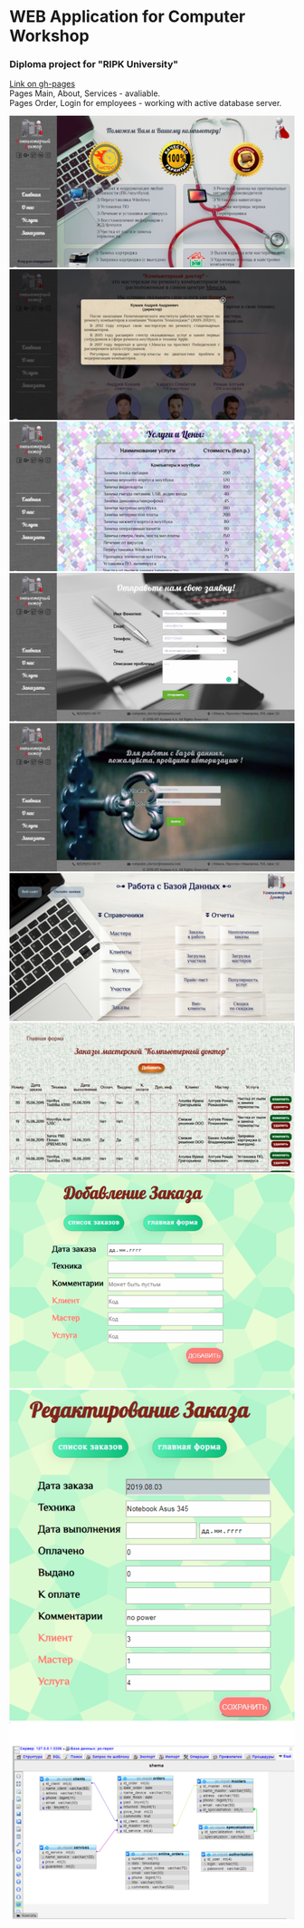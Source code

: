# WEB Application for Computer Workshop

### Diploma project for "RIPK University"

[Link on gh-pages](https://cathzetjo.github.io/PC_app/)  
Pages Main, About, Services - avaliable.  
Pages Order, Login for employees - working with active database server.

![view the picture](https://github.com/cathzetjo/PC_app/blob/master/public/diff/main.PNG)
![view the picture](https://github.com/cathzetjo/PC_app/blob/master/public/diff/about.PNG)
![view the picture](https://github.com/cathzetjo/PC_app/blob/master/public/diff/services.PNG)
![view the picture](https://github.com/cathzetjo/PC_app/blob/master/public/diff/order.PNG)
![view the picture](https://github.com/cathzetjo/PC_app/blob/master/public/diff/auth.PNG)
![view the picture](https://github.com/cathzetjo/PC_app/blob/master/public/diff/database_main.PNG)
![view the picture](https://github.com/cathzetjo/PC_app/blob/master/public/diff/orders_list.PNG)
![view the picture](https://github.com/cathzetjo/PC_app/blob/master/public/diff/order_add.PNG)
![view the picture](https://github.com/cathzetjo/PC_app/blob/master/public/diff/order_change.PNG)
![view the picture](https://github.com/cathzetjo/PC_app/blob/master/public/diff/scheme.PNG)
